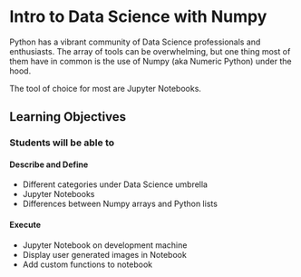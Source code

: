 # Intro to Data Science with Numpy

Python has a vibrant community of Data Science professionals and enthusiasts. The array of tools can be overwhelming, but one thing most of them have in common is the use of Numpy (aka Numeric Python) under the hood.

The tool of choice for most are Jupyter Notebooks.

## Learning Objectives

### Students will be able to

#### Describe and Define

- Different categories under Data Science umbrella
- Jupyter Notebooks
- Differences between Numpy arrays and Python lists

#### Execute

- Jupyter Notebook on development machine
- Display user generated images in Notebook
- Add custom functions to notebook
